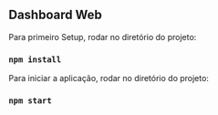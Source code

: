 ## Dashboard Web 

Para primeiro Setup, rodar no diretório do projeto:

### `npm install`

Para iniciar a aplicação, rodar no diretório do projeto:

### `npm start`
